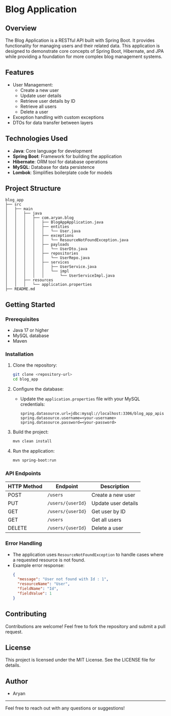 # Blog Application

## Overview
The Blog Application is a RESTful API built with Spring Boot. It provides functionality for managing users and their related data. This application is designed to demonstrate core concepts of Spring Boot, Hibernate, and JPA while providing a foundation for more complex blog management systems.

## Features
- User Management:
  - Create a new user
  - Update user details
  - Retrieve user details by ID
  - Retrieve all users
  - Delete a user
- Exception handling with custom exceptions
- DTOs for data transfer between layers

## Technologies Used
- **Java**: Core language for development
- **Spring Boot**: Framework for building the application
- **Hibernate**: ORM tool for database operations
- **MySQL**: Database for data persistence
- **Lombok**: Simplifies boilerplate code for models

## Project Structure
```
blog_app
├── src
│   ├── main
│   │   ├── java
│   │   │   ├── com.aryan.blog
│   │   │   │   ├── BlogAppApplication.java
│   │   │   │   ├── entities
│   │   │   │   │   └── User.java
│   │   │   │   ├── exceptions
│   │   │   │   │   └── ResourceNotFoundException.java
│   │   │   │   ├── payloads
│   │   │   │   │   └── UserDto.java
│   │   │   │   ├── repositories
│   │   │   │   │   └── UserRepo.java
│   │   │   │   ├── services
│   │   │   │   │   ├── UserService.java
│   │   │   │   │   └── impl
│   │   │   │   │       └── UserServiceImpl.java
│   │   ├── resources
│   │   │   └── application.properties
├── README.md
```

## Getting Started

### Prerequisites
- Java 17 or higher
- MySQL database
- Maven

### Installation
1. Clone the repository:
   ```bash
   git clone <repository-url>
   cd blog_app
   ```

2. Configure the database:
   - Update the `application.properties` file with your MySQL credentials:
     ```properties
     spring.datasource.url=jdbc:mysql://localhost:3306/blog_app_apis
     spring.datasource.username=<your-username>
     spring.datasource.password=<your-password>
     ```

3. Build the project:
   ```bash
   mvn clean install
   ```

4. Run the application:
   ```bash
   mvn spring-boot:run
   ```

### API Endpoints
| HTTP Method | Endpoint              | Description            |
|-------------|-----------------------|------------------------|
| POST        | `/users`              | Create a new user      |
| PUT         | `/users/{userId}`     | Update user details    |
| GET         | `/users/{userId}`     | Get user by ID         |
| GET         | `/users`              | Get all users          |
| DELETE      | `/users/{userId}`     | Delete a user          |

### Error Handling
- The application uses `ResourceNotFoundException` to handle cases where a requested resource is not found.
- Example error response:
  ```json
  {
    "message": "User not found with Id : 1",
    "resourceName": "User",
    "fieldName": "Id",
    "fieldValue": 1
  }
  ```

## Contributing
Contributions are welcome! Feel free to fork the repository and submit a pull request.

## License
This project is licensed under the MIT License. See the LICENSE file for details.

## Author
- Aryan

---
Feel free to reach out with any questions or suggestions!

